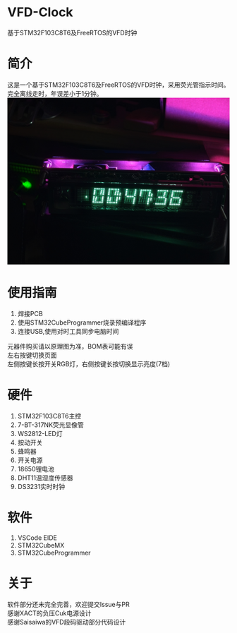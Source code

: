 # VFD-Clock
 基于STM32F103C8T6及FreeRTOS的VFD时钟  

# 简介
 这是一个基于STM32F103C8T6及FreeRTOS的VFD时钟，采用荧光管指示时间。完全离线走时，年误差小于1分钟。   
 ![效果图](./Extra/图片/主视图.jpg)  

# 使用指南
 1. 焊接PCB  
 2. 使用STM32CubeProgrammer烧录预编译程序  
 3. 连接USB,使用对时工具同步电脑时间  

 元器件购买请以原理图为准，BOM表可能有误  
 左右按键切换页面  
 左侧按键长按开关RGB灯，右侧按键长按切换显示亮度(7档)  

# 硬件
 1. STM32F103C8T6主控  
 2. 7-BT-317NK荧光显像管    
 3. WS2812-LED灯  
 4. 按动开关  
 5. 蜂鸣器  
 6. 开关电源  
 7. 18650锂电池  
 8. DHT11温湿度传感器  
 9. DS3231实时时钟    

# 软件
 1. VSCode EIDE  
 2. STM32CubeMX  
 3. STM32CubeProgrammer  

# 关于
 软件部分还未完全完善，欢迎提交Issue与PR  
 感谢XACT的负压Cuk电源设计  
 感谢Saisaiwa的VFD段码驱动部分代码设计  
 